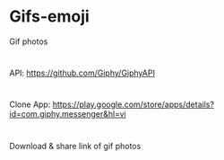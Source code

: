 # Gifs-emoji
Gif photos 
#
API: https://github.com/Giphy/GiphyAPI
#
Clone App: https://play.google.com/store/apps/details?id=com.giphy.messenger&hl=vi
#
Download & share link of gif photos
